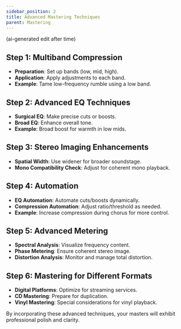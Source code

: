 ```yaml
---
sidebar_position: 2
title: Advanced Mastering Techniques
parent: Mastering
---
```

(ai-generated edit after time)

## Step 1: Multiband Compression
- **Preparation**: Set up bands (low, mid, high).
- **Application**: Apply adjustments to each band.
- **Example**: Tame low-frequency rumble using a low band.

## Step 2: Advanced EQ Techniques
- **Surgical EQ**: Make precise cuts or boosts.
- **Broad EQ**: Enhance overall tone.
- **Example**: Broad boost for warmth in low mids.

## Step 3: Stereo Imaging Enhancements
- **Spatial Width**: Use widener for broader soundstage.
- **Mono Compatibility Check**: Adjust for coherent mono playback.

## Step 4: Automation
- **EQ Automation**: Automate cuts/boosts dynamically.
- **Compression Automation**: Adjust ratio/threshold as needed.
- **Example**: Increase compression during chorus for more control.

## Step 5: Advanced Metering
- **Spectral Analysis**: Visualize frequency content.
- **Phase Metering**: Ensure coherent stereo image.
- **Distortion Analysis**: Monitor and manage total distortion.

## Step 6: Mastering for Different Formats
- **Digital Platforms**: Optimize for streaming services.
- **CD Mastering**: Prepare for duplication.
- **Vinyl Mastering**: Special considerations for vinyl playback.

By incorporating these advanced techniques, your masters will exhibit professional polish and clarity.
